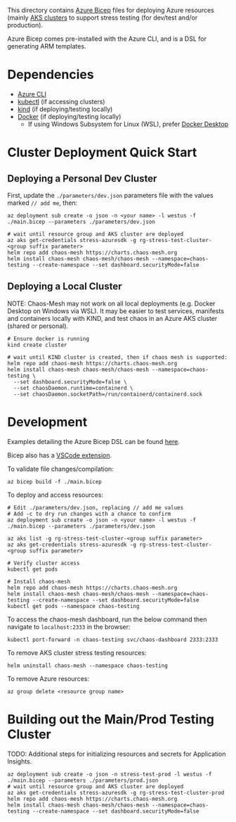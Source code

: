 This directory contains [Azure Bicep](https://docs.microsoft.com/en-us/azure/azure-resource-manager/bicep/overview)
files for deploying Azure resources (mainly [AKS clusters](https://azure.microsoft.com/en-us/services/kubernetes-service/)
to support stress testing (for dev/test and/or production).

Azure Bicep comes pre-installed with the Azure CLI, and is a DSL for generating ARM templates.

# Dependencies

- [Azure CLI](https://docs.microsoft.com/en-us/cli/azure/install-azure-cli)
- [kubectl](https://kubernetes.io/docs/tasks/tools/#kubectl) (if accessing clusters)
- [kind](https://github.com/kubernetes-sigs/kind/releases) (if deploying/testing locally)
- [Docker](https://docs.docker.com/get-docker/) (if deploying/testing locally)
    - If using Windows Subsystem for Linux (WSL), prefer [Docker Desktop](https://docs.docker.com/docker-for-windows/wsl/)

# Cluster Deployment Quick Start

## Deploying a Personal Dev Cluster

First, update the `./parameters/dev.json` parameters file with the values marked `// add me`, then:

```
az deployment sub create -o json -n <your name> -l westus -f ./main.bicep --parameters ./parameters/dev.json

# wait until resource group and AKS cluster are deployed
az aks get-credentials stress-azuresdk -g rg-stress-test-cluster-<group suffix parameter>
helm repo add chaos-mesh https://charts.chaos-mesh.org
helm install chaos-mesh chaos-mesh/chaos-mesh --namespace=chaos-testing --create-namespace --set dashboard.securityMode=false
```

## Deploying a Local Cluster

NOTE: Chaos-Mesh may not work on all local deployments (e.g. Docker Desktop on Windows via WSL).
It may be easier to test services, manifests and containers locally with KIND, and test chaos
in an Azure AKS cluster (shared or personal).

```
# Ensure docker is running
kind create cluster

# wait until KIND cluster is created, then if chaos mesh is supported:
helm repo add chaos-mesh https://charts.chaos-mesh.org
helm install chaos-mesh chaos-mesh/chaos-mesh --namespace=chaos-testing \
  --set dashboard.securityMode=false \
  --set chaosDaemon.runtime=containerd \
  --set chaosDaemon.socketPath=/run/containerd/containerd.sock
```

# Development

Examples detailing the Azure Bicep DSL can be found [here](https://github.com/Azure/bicep/tree/main/docs/examples).

Bicep also has a [VSCode extension](https://marketplace.visualstudio.com/items?itemName=ms-azuretools.vscode-bicep).

To validate file changes/compilation:

```
az bicep build -f ./main.bicep
```

To deploy and access resources:

```
# Edit ./parameters/dev.json, replacing // add me values
# Add -c to dry run changes with a chance to confirm
az deployment sub create -o json -n <your name> -l westus -f ./main.bicep --parameters ./parameters/dev.json

az aks list -g rg-stress-test-cluster-<group suffix parameter>
az aks get-credentials stress-azuresdk -g rg-stress-test-cluster-<group suffix parameter>

# Verify cluster access
kubectl get pods

# Install chaos-mesh
helm repo add chaos-mesh https://charts.chaos-mesh.org
helm install chaos-mesh chaos-mesh/chaos-mesh --namespace=chaos-testing --create-namespace --set dashboard.securityMode=false
kubectl get pods --namespace chaos-testing
```

To access the chaos-mesh dashboard, run the below command then navigate to `localhost:2333` in the browser:

```
kubectl port-forward -n chaos-testing svc/chaos-dashboard 2333:2333
```

To remove AKS cluster stress testing resources:

```
helm uninstall chaos-mesh --namespace chaos-testing
```

To remove Azure resources:

```
az group delete <resource group name>
```

# Building out the Main/Prod Testing Cluster

TODO: Additional steps for initializing resources and secrets for Application Insights.

```
az deployment sub create -o json -n stress-test-prod -l westus -f ./main.bicep --parameters ./parameters/prod.json
# wait until resource group and AKS cluster are deployed
az aks get-credentials stress-azuresdk -g rg-stress-test-cluster-prod
helm repo add chaos-mesh https://charts.chaos-mesh.org
helm install chaos-mesh chaos-mesh/chaos-mesh --namespace=chaos-testing --create-namespace --set dashboard.securityMode=false
```
